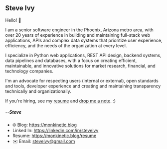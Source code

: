 ## Steve Ivy

Hello! 👋 

I am a senior software engineer in the Phoenix, Arizona metro area, with over 20 years of experience in building and maintaining full-stack web applications, APIs and complex data systems that prioritize user experience, efficiency, and the needs of the organization at every level.

I specialize in Python web applications, REST API design, backend systems, data pipelines and databases, with a focus on creating efficient, maintainable, and innovative solutions for market research, financial, and technology companies.

I'm an advocate for respecting users (internal or external), open standards and tools, developer experience and creating and maintaining transparency technically and organizationally.

If you're hiring, see my [resume](https://monkinetic.blog/resume) and [drop me a note](mailto:steveivy@gmail.com?subject=Hiring). :)

##### --Steve

- 🌐 Blog: <https://monkinetic.blog>
- Linked In: <https://linkedin.com/in/steveivy>
- Resume: <https://monkinetic.blog/resume>
- ✉️ Email: <steveivy@gmail.com>
